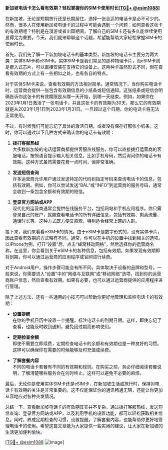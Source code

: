 **新加坡电话卡怎么看有效期？轻松掌握你的SIM卡使用时长[[TG💪+ @esim1088](https://t.me/s/esim1088)]**

在新加坡，无论是短期旅行还是长期居住，选择一张合适的电话卡是必不可少的。然而，很多人在使用新加坡电话卡的过程中可能会遇到一个问题：如何查看这张卡的有效期呢？特别是在漫游或者出国期间，了解自己的SIM卡还有多久能继续使用显得尤为重要。今天，我们就来聊聊这个话题，希望能帮助大家轻松掌握SIM卡的使用时长。

首先，我们先了解一下新加坡电话卡的基本类型。新加坡的电话卡主要分为两大类：实体SIM卡和eSIM卡。实体SIM卡是我们常见的那种物理卡片，而eSIM卡则是嵌入式芯片，可以直接安装在支持它的设备上。这两种卡虽然形式不同，但在查看有效期的方式上有一些相似之处，也有各自的特点。

对于实体SIM卡来说，查看有效期的方法相对简单。通常情况下，当你购买电话卡时，运营商会提供一张包含有效期信息的小纸条或短信通知。这张纸条或短信会明确告诉你这张卡的有效期限是从哪一天开始，到哪一天结束。例如，如果你在2023年1月1日激活了一张电话卡，并且这张卡的有效期为30天，那么它的有效期就是从2023年1月1日到2023年1月31日。一旦超过这个日期，你的电话卡将无法正常使用。

不过，有时候我们可能忘记了具体的激活日期，或者没有保存好那张小纸条。这时，你可以通过以下几种方式来确认你的电话卡有效期：

1. **拨打客服热线**  
   大多数新加坡的电话运营商都提供客服热线服务。你可以直接拨打运营商的客服电话，按照语音提示输入相关信息，比如手机号码，然后询问你的电话卡有效期。这种方式虽然需要花费一点时间，但非常准确。

2. **发送短信查询**  
   许多运营商允许用户通过发送特定的代码到指定号码来查询电话卡的信息，包括有效期。例如，你可以尝试发送“BAL”或“INFO”到运营商的服务号码，通常会收到一条包含余额和有效期的短信。

3. **登录官方网站或APP**  
   现代化的运营商通常会提供在线服务平台，包括网站和手机应用程序。你只需登录自己的账户，就能查看电话卡的所有详细信息，包括有效期、剩余流量、通话时长等。这种方式既方便又直观，特别适合经常上网的人群。

接下来，我们来看看eSIM卡的情况。由于eSIM卡是数字形式的，没有实体卡片，因此查看有效期的方式略有不同。通常，你可以在手机的设置中找到相关的选项。以iPhone为例，打开“设置”后，点击“蜂窝移动网络”，然后选择你的运营商名称。在这里，你会看到关于eSIM卡的各种信息，包括有效期。如果发现有效期即将到期，你可以通过运营商的应用程序或官网进行续费。

对于Android用户，操作步骤可能会有所不同，具体取决于设备的品牌和型号。一般来说，你需要进入“设置”中的“网络与互联网”或“移动网络”选项，找到你的运营商账户信息，然后查看有效期。如果有必要，也可以通过运营商提供的应用程序进行管理。

除了上述方法，还有一些通用的小技巧可以帮助你更好地管理和监控电话卡的有效期：

- **设置提醒**  
  在你的手机日历中设置一个提醒，标注电话卡的到期日期。这样，即使忘记了查看，也能及时收到通知，避免因过期而影响使用。

- **定期检查余额**  
  即使不需要立即续费，定期检查电话卡的余额和有效期也是一种良好的习惯。这样可以确保你在需要的时候能够及时充值或续费。

- **了解套餐内容**  
  不同的电话卡套餐有不同的有效期和规则。在购买之前，务必仔细阅读套餐说明，了解清楚哪些服务会在何时终止。这样可以避免不必要的麻烦。

最后，无论你是使用实体SIM卡还是eSIM卡，在新加坡生活或旅行时，保持对电话卡有效期的关注是非常重要的。这不仅能保证你的通讯畅通无阻，还能让你更加从容地应对各种突发情况。

总结一下，查看新加坡电话卡的有效期其实并不复杂。通过拨打客服热线、发送短信查询、登录官方网站或APP，以及利用手机的设置功能，都可以轻松获取相关信息。同时，养成定期检查的习惯，设置提醒，了解套餐内容，也能帮助你更好地管理电话卡的使用。希望这篇文章能为大家提供一些实用的建议，让大家在新加坡的生活更加便利愉快。

[[TG💪+ @esim1088](https://t.me/s/esim1088) ![Image](https://i.postimg.cc/4NQfJmqS/Snipaste-2025-05-13-00-14-12.png)]